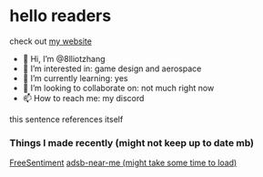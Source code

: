 # hello readers

check out [my website](https://8lliotzhang.github.io/my-website/)



- 👋 Hi, I’m @8lliotzhang
- 👀 I’m interested in: game design and aerospace
- 🌱 I’m currently learning: yes
- 💞️ I’m looking to collaborate on: not much right now
- 📫 How to reach me: my discord

this sentence references itself

### Things I made recently (might not keep up to date mb)
[FreeSentiment](https://sanfa-cc986.web.app/)
[adsb-near-me (might take some time to load)](https://adsb-near-me.onrender.com/)

<!---
8lliotzhang/8lliotzhang is a ✨ special ✨ repository because its `README.md` (this file) appears on your GitHub profile.
You can click the Preview link to take a look at your changes.
--->

